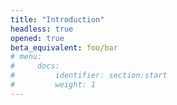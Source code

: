 ```yaml
---
title: "Introduction"
headless: true
opened: true
beta_equivalent: foo/bar
# menu:
#     docs:
#         identifier: section:start
#         weight: 1
---
```

